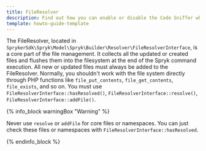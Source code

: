 ```yaml
---
title: FileResolver
description: Find out how you can enable or disable the Code Sniffer when running Spryks
template: howto-guide-template
---
```


The FileResolver, located in `SprykerSdk\Spryk\Model\Spryk\Builder\Resolver\FileResolverInterface`, is a core part of the file management.
It collects all the updated or created files and flushes them into the filesystem at the end of the Spryk command execution.
All new or updated files must always be added to the FileResolver.
Normally, you shouldn't work with the file system directly through PHP functions like `file_put_contents`, `file_get_contents`, `file_exists`, and so on.
You must use `FileResolverInterface::hasResolved()`, `FileResolverInterface::resolve()`, `FileResolverInterface::addFile()`.

{% info_block warningBox "Warning" %}

Never use `resolve` or `addFile` for core files or namespaces. You can just check these files or namespaces with `FileResolverInterface::hasResolved`.

{% endinfo_block %}